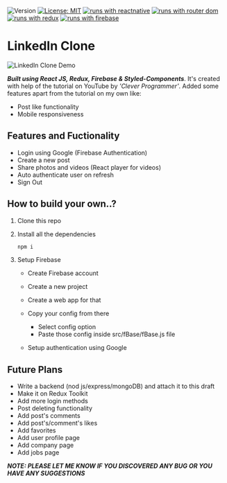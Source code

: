 ![Version](https://img.shields.io/badge/Version-1.0-blue.svg?cacheSeconds=2592000)
[![License: MIT](https://img.shields.io/badge/License-MIT-yellow.svg)](https://opensource.org/licenses/MIT)
[![runs with reactnative](https://img.shields.io/badge/Runs%20with%20React-000.svg?style=flat-square&logo=React&labelColor=f3f3f3&logoColor=61DAFB)](https://reactnative.dev/)
[![runs with router dom](https://img.shields.io/badge/Runs%20with%20React_Router_Dom-000.svg?style=flat-square&logo=React&labelColor=f3f3f3&logoColor=blue)](https://expo.io/)
[![runs with redux](https://img.shields.io/badge/Runs%20with%20Redux-000.svg?style=flat-square&logo=Redux&labelColor=f3f3f3&logoColor=7247B5)](https://redux.js.org/)
[![runs with firebase](https://img.shields.io/badge/Runs%20with%20Firebase-000.svg?style=flat-square&logo=Firebase&labelColor=f3f3f3&logoColor=FFCB2D)](https://firebase.google.com/)

# LinkedIn Clone

![LinkedIn Clone Demo](linkedIn.gif)

**_Built using React JS, Redux, Firebase & Styled-Components_**. It's created with help of the tutorial on YouTube by _'Clever Programmer'_. Added some features apart from the tutorial on my own like:

- Post like functionality
- Mobile responsiveness

## Features and Fuctionality

- Login using Google (Firebase Authentication)
- Create a new post
- Share photos and videos (React player for videos)
- Auto authenticate user on refresh
- Sign Out

## How to build your own..?

1. Clone this repo
1. Install all the dependencies
   ```bash
   npm i
   ```
1. Setup Firebase

   - Create Firebase account
   - Create a new project
   - Create a web app for that
   - Copy your config from there

     - Select config option
     - Paste those config inside src/fBase/fBase.js file

   - Setup authentication using Google

## Future Plans

- Write a backend (nod js/express/mongoDB) and attach it to this draft
- Make it on Redux Toolkit
- Add more login methods
- Post deleting functionality
- Add post's comments
- Add post's/comment's likes
- Add favorites
- Add user profile page
- Add company page
- Add jobs page

**_NOTE: PLEASE LET ME KNOW IF YOU DISCOVERED ANY BUG OR YOU HAVE ANY SUGGESTIONS_**
